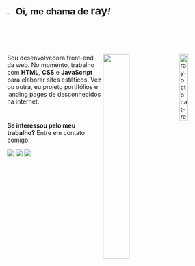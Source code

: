 <!--apresentação-->
## <img width="2%" src="https://raw.githubusercontent.com/kaueMarques/kaueMarques/master/hi.gif"> &nbsp;Oi<i>,</i> me chama de <big>ray</big><i>!</i>

<!--<img  align="right" width="375" height="175" src="https://github-readme-stats.vercel.app/api/top-langs/?username=raysantori&custom_title=Linguagens&hide=issues&title_color=e5e5e5&icon_color=545454&bg_color=ffffff00&text_color=dddddd&hide_border=true">-->

  <img align="right" width="20%" src="https://i.ibb.co/DbRzQwm/ray-octocat-removebg-preview.png" alt="ray-octocat-removebg-preview" border="0">
  <img align="right" width="35%" src="https://github-readme-stats.vercel.app/api/top-langs/?username=raysantori&custom_title=Linguagens&nbsp;e&nbsp;tecnologias&&hide=issues&title_color=e5e5e5&icon_color=545454&bg_color=0d1117&text_color=dddddd&hide_border=true&layout=compact&langs_count=7&theme=white"/>
</div>

Sou desenvolvedora front-end da web. No momento, trabalho com <strong>HTML</strong>, <strong>CSS</strong> e <strong>JavaScript</strong> para elaborar sites estáticos. Vez ou outra, eu projeto portifólios e landing pages de desconhecidos na internet.
  
#

<strong>Se interessou pelo meu trabalho?</strong> Entre em contato comigo:

<a href="mailto:contato@raysantori.com"><img src="https://img.shields.io/badge/contato@raysantori.com-1F2D52?style=for-the-badge&logo=gmail&logoColor=white"></a>
<a href="https://www.linkedin.com/in/raysantori/"><img src="https://img.shields.io/badge//raysantori-1F2D52?style=for-the-badge&logo=linkedin&logoColor=white"></a>
<a href="https://www.youtube.com/@raysantori"><img src="https://img.shields.io/badge//raysantori-1F2D52?style=for-the-badge&logo=youtube&logoColor=white"></a>
